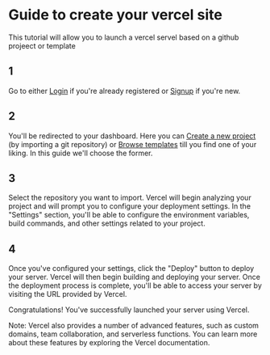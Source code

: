 # Guide to create your vercel site

This tutorial will allow you to launch a vercel servel based on a github projeect or template

## 1

Go to either [Login](https://vercel.com/login) if you're already registered or [Signup](https://vercel.com/singup) if you're new.

## 2

You'll be redirected to your dashboard. Here you can [Create a new project](https://vercel.com/new) (by importing a git repository) or [Browse templates](https://vercel.com/new/templates) till you find one of your liking. In this guide we'll choose the former.

## 3

Select the repository you want to import. Vercel will begin analyzing your project and will prompt you to configure your deployment settings. In the "Settings" section, you'll be able to configure the environment variables, build commands, and other settings related to your project.


## 4

Once you've configured your settings, click the "Deploy" button to deploy your server. Vercel will then begin building and deploying your server. Once the deployment process is complete, you'll be able to access your server by visiting the URL provided by Vercel.

Congratulations! You've successfully launched your server using Vercel.

Note: Vercel also provides a number of advanced features, such as custom domains, team collaboration, and serverless functions. You can learn more about these features by exploring the Vercel documentation.










